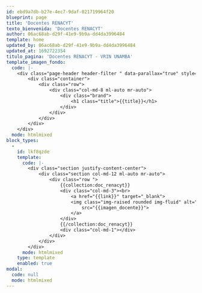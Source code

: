 ```yaml
---
id: ebd9a7db-b27e-4ec7-9daf-021719964f20
blueprint: page
title: 'Docentes RENACYT'
texto_bienvenida: 'Docentes RENACYT'
author: 06ac68ab-d29f-41e9-9b9a-dd4da3996484
template: home
updated_by: 06ac68ab-d29f-41e9-9b9a-dd4da3996484
updated_at: 1692722354
titulo_pagina: 'Docentes RENACYT - VRIN UNAMBA'
template_imagen_fondo:
  code: |-
    <div class="page-header header-filter " data-parallax="true" style="background-image: url('./assets/a_home_otros/bg4.jpg');">
        <div class="container">
            <div class="row">
                <div class="col-md-8 ml-auto mr-auto">
                    <div class="brand">
                        <h1 class="title">{{title}}</h1>
                    </div>
                </div>
            </div>
        </div>
    </div>
  mode: htmlmixed
block_types:
  -
    id: lkf8qzde
    template:
      code: |-
        <div class="section justify-content-center">
            <div class="section col-md-12 ml-auto mr-auto">
                <div class="row ">
        			{{collection:doc_renacyt}}
                    <div class="col-md-3"><br>
                        <a href="{{link}}" target="_blank">
                        <img class="img-raised rounded img-fluid" alt="Raised Image"
                            src="{{imagen_docente}}">
                        </a> 
                    </div>
        			{{/collection:doc_renacyt}}
                    <div class="col-md-1"></div>
                </div>
            </div>
        </div>
      mode: htmlmixed
    type: template
    enabled: true
modal:
  code: null
  mode: htmlmixed
---
```

